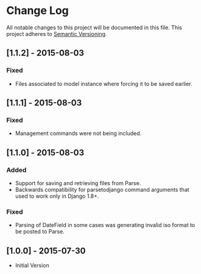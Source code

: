 # Change Log
All notable changes to this project will be documented in this file.
This project adheres to [Semantic Versioning](http://semver.org/).

## [1.1.2] - 2015-08-03

### Fixed
- Files associated to model instance where forcing it to be saved earlier.

## [1.1.1] - 2015-08-03

### Fixed
- Management commands were not being included.

## [1.1.0] - 2015-08-03

### Added
- Support for saving and retrieving files from Parse.
- Backwards compatibility for parsetodjango command arguments that used to work only in Django 1.8+.

### Fixed
- Parsing of DateField in some cases was generating invalid iso format to be posted to Parse.

## [1.0.0] - 2015-07-30
- Initial Version

